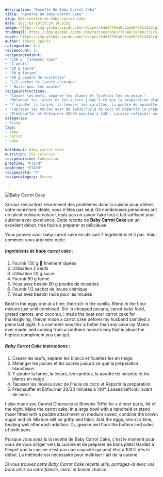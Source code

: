 ```yaml
---
description: "Recette De Baby Carrot Cake"
title: "Recette De Baby Carrot Cake"
slug: 658-recette-de-baby-carrot-cake
date: 2021-03-10T23:24:14.825Z
image: https://img-global.cpcdn.com/recipes/8de37765a6c3a3e0/751x532cq70/baby-carrot-cake-photo-principale-de-la-recette.jpg
thumbnail: https://img-global.cpcdn.com/recipes/8de37765a6c3a3e0/751x532cq70/baby-carrot-cake-photo-principale-de-la-recette.jpg
cover: https://img-global.cpcdn.com/recipes/8de37765a6c3a3e0/751x532cq70/baby-carrot-cake-photo-principale-de-la-recette.jpg
author: Trevor Sparks
ratingvalue: 4.4
reviewcount: 15
recipeingredient:
- "150 g  finement rpes"
- "2 oeufs"
- "20 g sucre"
- "50 g farine"
- "50 g poudre de noisettes"
- "1/2 sachet de levure chimique"
- " Huile pour les moules"
recipeinstructions:
- "Casser les œufs, séparer les blancs et fouettez les en neige."
- "Mélanger les jaunes et les sucres jusqu’à ce que la préparation blanchisse."
- "Y ajouter la farine, la levure, les carottes, la poudre de noisette et les blancs en neige."
- "Tapisser les moules avec de l&#39;huile de coco et Répartir la préparation"
- "Préchauffer et Enfourner 20/30 minutes à 140°. Laissez refroidir avant de servir."
categories:
- Resep
tags:
- baby
- carrot
- cake

katakunci: baby carrot cake 
nutrition: 251 calories
recipecuisine: Indonesian
preptime: "PT27M"
cooktime: "PT40M"
recipeyield: "4"
recipecategory: Dinner

---
```



![Baby Carrot Cake](https://img-global.cpcdn.com/recipes/8de37765a6c3a3e0/751x532cq70/baby-carrot-cake-photo-principale-de-la-recette.jpg)

Si vous rencontrez récemment des problèmes dans la cuisine pour obtenir votre nourriture idéale, vous n'êtes pas seul. De nombreuses personnes ont un talent culinaire naturel, mais pas un savoir-faire tout à fait suffisant pour cuisiner avec excellence. Cette recette de <strong> Baby Carrot Cake </strong> est un excellent début, très facile à préparer et délicieuse.

<!--inarticleads1-->

Vous pouvez avoir baby carrot cake en utilisant 7 Ingrédients et 5 pas. Voici comment vous atteindre cette.

##### Ingrédients de baby carrot cake :

1. Fournir 150 g 🥕 finement râpées
1. Utilisation 2 oeufs
1. Utilisation 20 g sucre
1. Fournir 50 g farine
1. Vous avez besoin 50 g poudre de noisettes
1. Fournir 1/2 sachet de levure chimique
1. Vous avez besoin  Huile pour les moules


Beat in the eggs one at a time, then stir in the vanilla. Blend in the flour mixture just until combined. Stir in chopped pecans, carrot baby food, grated carrots, and coconut. I made the best ever carrot cake for thanksgiving, (Never made a carrot cake before) my husband sampled a piece last night, his comment was this is better than any cake my Mama ever made. and coming from a southern mama&#39;s boy that is about the highest compliment you can get. 

<!--inarticleads2-->

##### Baby Carrot Cake instructions :

1. Casser les œufs, séparer les blancs et fouettez les en neige.
1. Mélanger les jaunes et les sucres jusqu’à ce que la préparation blanchisse.
1. Y ajouter la farine, la levure, les carottes, la poudre de noisette et les blancs en neige.
1. Tapisser les moules avec de l&#39;huile de coco et Répartir la préparation
1. Préchauffer et Enfourner 20/30 minutes à 140°. Laissez refroidir avant de servir.


I also made you Carmel Cheesecake Brownie Trffel for a dinner party, hit of the night. Make the carrot cake: In a large bowl with a handheld or stand mixer fitted with a paddle attachment on medium speed, combine the brown sugar and oil. Mixture will be gritty and thick. Add the eggs, one at a time, beating well after each addition. Or, grease and flour the bottom and sides of both pans. 

<!--inarticleads1-->

<p>
Puisque vous avez lu la recette de Baby Carrot Cake, c'est le moment pour vous de vous diriger vers la cuisine et de préparer de bons plats! Gardez à l'esprit que la cuisine n'est pas une capacité qui peut être à 100% dès le début. La méthode est nécessaire pour maîtriser l'art de la cuisine.
</p>

<p>
<i>Si vous trouvez cette Baby Carrot Cake recette utile, partagez-la avec vos bons amis ou votre famille, merci et bonne chance.</i>
</p>
